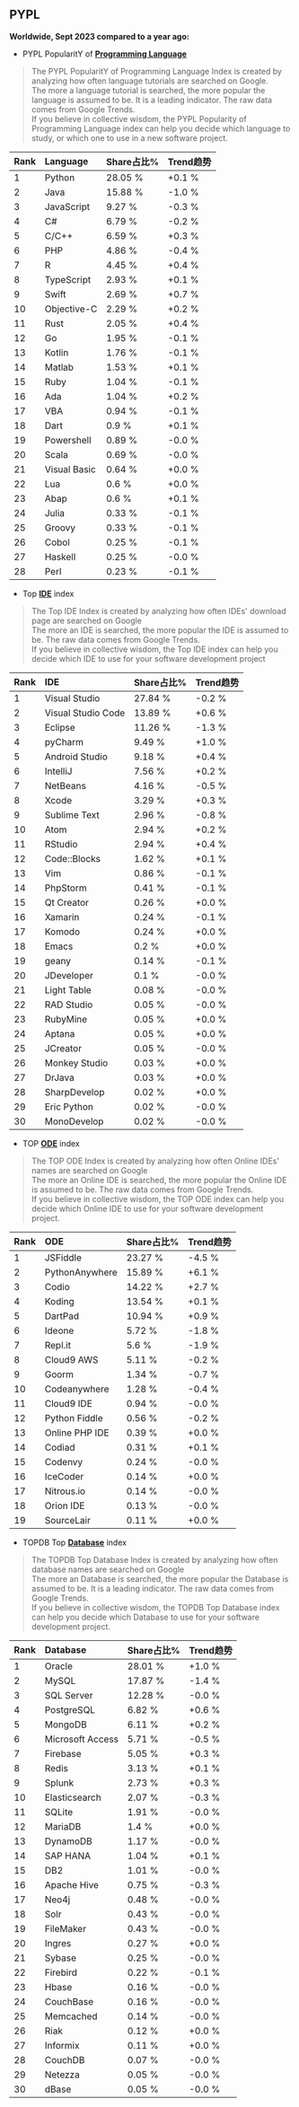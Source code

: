 ## PYPL

**Worldwide, Sept 2023 compared to a year ago:**  

- PYPL PopularitY of [**Programming Language**](https://pypl.github.io/PYPL.html)
>The PYPL PopularitY of Programming Language Index is created by analyzing how often language tutorials are searched on Google.    
The more a language tutorial is searched, the more popular the language is assumed to be. It is a leading indicator. The raw data comes from Google Trends.  
If you believe in collective wisdom, the PYPL Popularity of Programming Language index can help you decide which language to study, or which one to use in a new software project.  


|Rank|Language|Share占比%|Trend趋势|
|:----|:----|:----|:----|
|1|Python|28.05 %|+0.1 %
|2|Java|15.88 %|-1.0 %
|3|JavaScript|9.27 %|-0.3 %
|4|C#|6.79 %|-0.2 %
|5|C/C++|6.59 %|+0.3 %
|6|PHP|4.86 %|-0.4 %
|7|R|4.45 %|+0.4 %
|8|TypeScript|2.93 %|+0.1 %
|9|Swift|2.69 %|+0.7 %
|10|Objective-C|2.29 %|+0.2 %
|11|Rust|2.05 %|+0.4 %
|12|Go|1.95 %|-0.1 %
|13|Kotlin|1.76 %|-0.1 %
|14|Matlab|1.53 %|+0.1 %
|15|Ruby|1.04 %|-0.1 %
|16|Ada|1.04 %|+0.2 %
|17|VBA|0.94 %|-0.1 %
|18|Dart|0.9 %|+0.1 %
|19|Powershell|0.89 %|-0.0 %
|20|Scala|0.69 %|-0.0 %
|21|Visual Basic|0.64 %|+0.0 %
|22|Lua|0.6 %|+0.0 %
|23|Abap|0.6 %|+0.1 %
|24|Julia|0.33 %|-0.1 %
|25|Groovy|0.33 %|-0.1 %
|26|Cobol|0.25 %|-0.1 %
|27|Haskell|0.25 %|-0.0 %
|28|Perl|0.23 %|-0.1 %

- Top [**IDE**](https://pypl.github.io/IDE.html) index  
>The Top IDE Index is created by analyzing how often IDEs' download page are searched on Google  
The more an IDE is searched, the more popular the IDE is assumed to be. The raw data comes from Google Trends.  
If you believe in collective wisdom, the Top IDE index can help you decide which IDE to use for your software development project  

|Rank|IDE|Share占比%|Trend趋势|
|:----|:----|:----|:----|
|1|Visual Studio|27.84 %|-0.2 %
|2|Visual Studio Code|13.89 %|+0.6 %
|3|Eclipse|11.26 %|-1.3 %
|4|pyCharm|9.49 %|+1.0 %
|5|Android Studio|9.18 %|+0.4 %
|6|IntelliJ|7.56 %|+0.2 %
|7|NetBeans|4.16 %|-0.5 %
|8|Xcode|3.29 %|+0.3 %
|9|Sublime Text|2.96 %|-0.8 %
|10|Atom|2.94 %|+0.2 %
|11|RStudio|2.94 %|+0.4 %
|12|Code::Blocks|1.62 %|+0.1 %
|13|Vim|0.86 %|-0.1 %
|14|PhpStorm|0.41 %|-0.1 %
|15|Qt Creator|0.26 %|+0.0 %
|16|Xamarin|0.24 %|-0.1 %
|17|Komodo|0.24 %|+0.0 %
|18|Emacs|0.2 %|+0.0 %
|19|geany|0.14 %|-0.1 %
|20|JDeveloper|0.1 %|-0.0 %
|21|Light Table|0.08 %|-0.0 %
|22|RAD Studio|0.05 %|-0.0 %
|23|RubyMine|0.05 %|+0.0 %
|24|Aptana|0.05 %|+0.0 %
|25|JCreator|0.05 %|-0.0 %
|26|Monkey Studio|0.03 %|+0.0 %
|27|DrJava|0.03 %|+0.0 %
|28|SharpDevelop|0.02 %|+0.0 %
|29|Eric Python|0.02 %|-0.0 %
|30|MonoDevelop|0.02 %|-0.0 %

- TOP [**ODE**](https://pypl.github.io/ODE.html) index
>The TOP ODE Index is created by analyzing how often Online IDEs' names are searched on Google    
The more an Online IDE is searched, the more popular the Online IDE is assumed to be. The raw data comes from Google Trends.  
If you believe in collective wisdom, the TOP ODE index can help you decide which Online IDE to use for your software development project.

|Rank|ODE|Share占比%|Trend趋势|
|:----|:----|:----|:----|
|1|JSFiddle|23.27 %|-4.5 %
|2|PythonAnywhere|15.89 %|+6.1 %
|3|Codio|14.22 %|+2.7 %
|4|Koding|13.54 %|+0.1 %
|5|DartPad|10.94 %|+0.9 %
|6|Ideone|5.72 %|-1.8 %
|7|Repl.it|5.6 %|-1.9 %
|8|Cloud9 AWS|5.11 %|-0.2 %
|9|Goorm|1.34 %|-0.7 %
|10|Codeanywhere|1.28 %|-0.4 %
|11|Cloud9 IDE|0.94 %|-0.0 %
|12|Python Fiddle|0.56 %|-0.2 %
|13|Online PHP IDE|0.39 %|+0.0 %
|14|Codiad|0.31 %|+0.1 %
|15|Codenvy|0.24 %|-0.0 %
|16|IceCoder|0.14 %|+0.0 %
|17|Nitrous.io|0.14 %|-0.0 %
|18|Orion IDE|0.13 %|-0.0 %
|19|SourceLair|0.11 %|+0.0 %

- TOPDB Top [**Database**](https://pypl.github.io/DB.html) index
>The TOPDB Top Database Index is created by analyzing how often database names are searched on Google  
The more an Database is searched, the more popular the Database is assumed to be. It is a leading indicator. The raw data comes from Google Trends.  
If you believe in collective wisdom, the TOPDB Top Database index can help you decide which Database to use for your software development project.   

|Rank|Database|Share占比%|Trend趋势|
|:----|:----|:----|:----|
|1|Oracle|28.01 %|+1.0 %
|2|MySQL|17.87 %|-1.4 %
|3|SQL Server|12.28 %|-0.0 %
|4|PostgreSQL|6.82 %|+0.6 %
|5|MongoDB|6.11 %|+0.2 %
|6|Microsoft Access|5.71 %|-0.5 %
|7|Firebase|5.05 %|+0.3 %
|8|Redis|3.13 %|+0.1 %
|9|Splunk|2.73 %|+0.3 %
|10|Elasticsearch|2.07 %|-0.3 %
|11|SQLite|1.91 %|-0.0 %
|12|MariaDB|1.4 %|+0.0 %
|13|DynamoDB|1.17 %|-0.0 %
|14|SAP HANA|1.04 %|+0.1 %
|15|DB2|1.01 %|-0.0 %
|16|Apache Hive|0.75 %|-0.3 %
|17|Neo4j|0.48 %|-0.0 %
|18|Solr|0.43 %|-0.0 %
|19|FileMaker|0.43 %|-0.0 %
|20|Ingres|0.27 %|+0.0 %
|21|Sybase|0.25 %|-0.0 %
|22|Firebird|0.22 %|-0.1 %
|23|Hbase|0.16 %|-0.0 %
|24|CouchBase|0.16 %|-0.0 %
|25|Memcached|0.14 %|-0.0 %
|26|Riak|0.12 %|+0.0 %
|27|Informix|0.11 %|+0.0 %
|28|CouchDB|0.07 %|-0.0 %
|29|Netezza|0.05 %|-0.0 %
|30|dBase|0.05 %|-0.0 %

